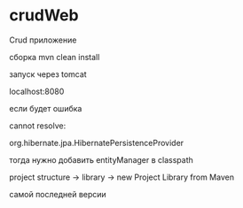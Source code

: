 # crudWeb

Crud приложение 

сборка mvn clean install

запуск через tomcat

localhost:8080

если будет ошибка 

cannot resolve:

 <provider>org.hibernate.jpa.HibernatePersistenceProvider</provider>
 
 тогда нужно добавить entityManager в classpath
 
 project structure -> library -> new Project Library from Maven
 
 самой последней версии
 
